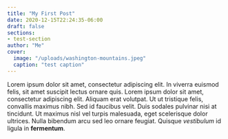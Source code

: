 ```yaml
---
title: "My First Post"
date: 2020-12-15T22:24:35-06:00
draft: false
sections:
- test-section
author: "Me"
cover:
  image: "/uploads/washington-mountains.jpeg"
  caption: "test caption"
---
```


Lorem ipsum dolor sit amet, consectetur adipiscing elit. In viverra euismod felis, sit amet suscipit lectus ornare quis. Lorem ipsum dolor sit amet, consectetur adipiscing elit. Aliquam erat volutpat. Ut ut tristique felis, convallis maximus nibh. Sed id faucibus velit. Duis sodales pulvinar nisi at tincidunt. Ut maximus nisl vel turpis malesuada, eget scelerisque dolor ultrices. Nulla bibendum arcu sed leo ornare feugiat. Quisque *vestibulum* id ligula in **fermentum**.
